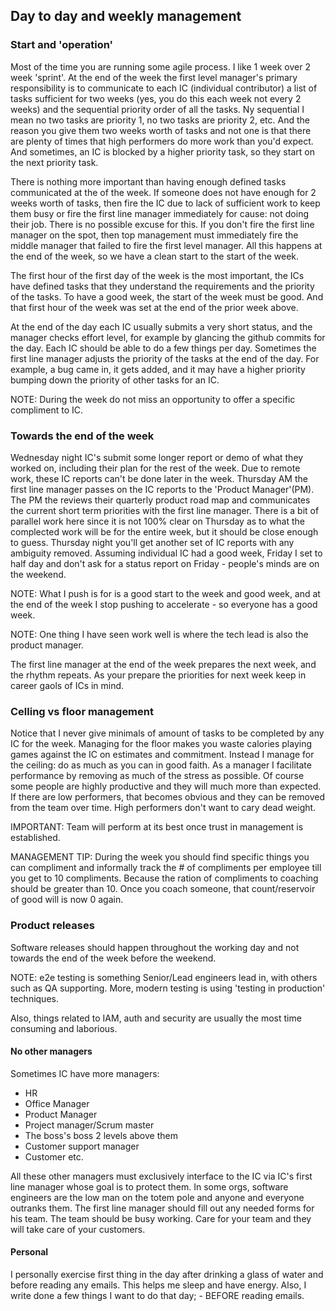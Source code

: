    
## Day to day and weekly management


### Start and 'operation'

Most of the time you are running some agile process. I like 1 week over 2 week 'sprint'. At the end of the week the first level manager's primary responsibility is to communicate to each IC (individual contributor) a list of tasks sufficient for two weeks (yes, you do this each week not every 2 weeks) and the sequential priority order of all the tasks. Ny sequential I mean no two tasks are priority 1, no two tasks are priority 2, etc. And the reason you give them two weeks worth of tasks and not one is that there are plenty of times that high performers do more work than you'd expect. And sometimes, an IC is blocked by a higher priority task, so they start on the next priority task. 

There is nothing more important than having enough defined tasks communicated at the of the week. If someone does not have enough for 2 weeks worth of tasks, then fire the IC due to lack of sufficient work to keep them busy or fire the first line manager immediately for cause: not doing their job. There is no possible excuse for this. If you don't fire the first line manager on the spot, then top management must immediately fire the middle manager that failed to fire the first level manager. All this happens at the end of the week, so we have a clean start to the start of the week.

The first hour of the first day of the week is the most important, the ICs have defined tasks that they understand the requirements and the priority of the tasks. To have a good week, the start of the week must be good. And that first hour of the week was set at the end of the prior week above.

At the end of the day each IC usually submits a very short status, and the manager checks effort level, for example by glancing the github commits for the day. Each IC should be able to do a few things per day. Sometimes the first line manager adjusts the priority of the tasks at the end of the day. For example, a bug came in, it gets added, and it may have a higher priority bumping down the priority of other tasks for an IC.


   NOTE: During the week do not miss an opportunity to offer a specific compliment to IC.

### Towards the end of the week

Wednesday night IC's submit some longer report or demo of what they worked on, including their plan for the rest of the week. Due to remote work, these IC reports can't be done later in the week.  Thursday AM the first line manager passes on the IC reports to the 'Product Manager'(PM). The PM the reviews their quarterly product road map and communicates the current short term priorities with the first line manager. There is a bit of parallel work here since it is not 100% clear on Thursday as to what the complected work will be for the entire week, but it should be close enough to guess. Thursday night you'll get another set of IC reports with any ambiguity removed. 
Assuming individual IC had a good week, Friday I set to half day and don't ask for a status report on Friday - people's minds are on the weekend. 

   NOTE: What I push is for is a good start to the week and good week, and at the end of the week I stop pushing to accelerate - so everyone has a good week.

   NOTE: One thing I have seen work well is where the tech lead is also the product manager.

The first line manager at the end of the week prepares the next week, and the rhythm repeats. As your prepare the priorities for next week keep in career gaols of ICs in mind.


### Celling vs floor management

Notice that I never give minimals of amount of tasks to be completed by any IC for the week. 
Managing for the floor makes you waste calories playing games against the IC on estimates and commitment. Instead I manage for the ceiling: do as much as you can in good faith. As a manager I facilitate performance by removing as much of the stress as possible. Of course some people are highly productive and they will much more than expected. If there are low performers, that becomes obvious and they can be removed from the team over time. High performers don't want to cary dead weight.

   IMPORTANT: Team will perform at its best once trust in management is established. 

   MANAGEMENT TIP: During the week you should find specific things you can compliment and informally track the # of compliments per employee till you get to 10 compliments. Because the ration of compliments to coaching should be greater than 10. Once you coach someone, that count/reservoir of good will is now 0 again.

### Product releases

Software releases should happen throughout the working day and not towards the end of the week before the weekend.

   NOTE: e2e testing is something Senior/Lead engineers lead in, with others such as QA supporting. More, modern testing is using 'testing in production' techniques. 

Also, things related to IAM, auth and security are usually the most time consuming and laborious.

#### No other managers

Sometimes IC have more managers:
- HR
- Office Manager
- Product Manager
- Project manager/Scrum master
- The boss's boss 2 levels above them
- Customer support manager
- Customer
etc.

All these other managers must exclusively interface to the IC via IC's first line manager whose goal is to protect them.  In some orgs, software engineers are the low man on the totem pole and anyone and everyone outranks them. The first line manager should fill out any needed forms for his team. The team should be busy working. Care for your team and they will take care of your customers.


#### Personal

I personally exercise first thing in the day after drinking a glass of water and before reading any emails. This helps me sleep and have energy. Also, I write done a few things I want to do that day; - BEFORE reading emails.

